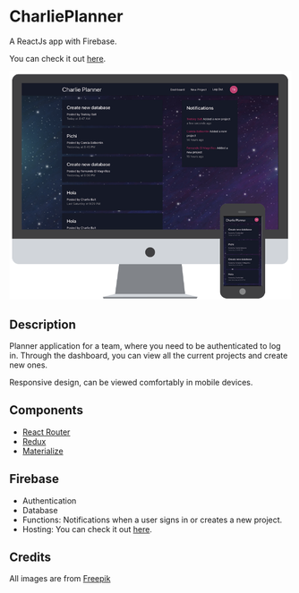 # CharliePlanner
A ReactJs app with Firebase.

You can check it out [here](https://planner-app-reactjs.firebaseapp.com).

![](charlie-planner-devices.png)


## Description
Planner application for a team, where you need to be authenticated to log in.
Through the dashboard, you can view all the current projects and create new ones.

Responsive design, can be viewed comfortably in mobile devices.


## Components
- [React Router](https://github.com/ReactTraining/react-router)
- [Redux](https://github.com/reduxjs/react-redux)
- [Materialize](https://materializecss.com/)


## Firebase
- Authentication
- Database
- Functions: Notifications when a user signs in or creates a new project.
- Hosting: You can check it out [here](https://planner-app-reactjs.firebaseapp.com).

## Credits
All images are from [Freepik](https://www.freepik.com)
